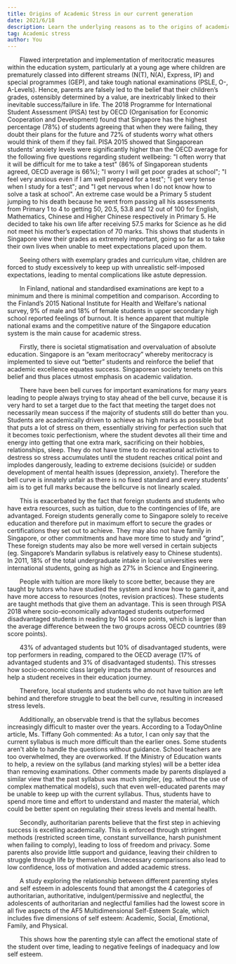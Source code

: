 ```yaml
---
title: Origins of Academic Stress in our current generation
date: 2021/6/18
description: Learn the underlying reasons as to the origins of academic stress in today's youth.
tag: Academic stress
author: You
---
```


&emsp;&emsp;Flawed interpretation and implementation of meritocratic measures within the education system, particularly at a young age where children are prematurely classed into different streams (N(T), N(A), Express, IP) and special programmes (GEP), and take tough national examinations (PSLE, O-, A-Levels). Hence, parents are falsely led to the belief that their children’s grades, ostensibly determined by a value, are inextricably linked to their inevitable success/failure in life. The 2018 Programme for International Student Assessment (PISA) test by OECD (Organisation for Economic Cooperation and Development) found that Singapore has the highest percentage (78%) of students agreeing that when they were failing, they doubt their plans for the future and 72% of students worry what others would think of them if they fail. PISA 2015 showed that Singaporean students’ anxiety levels were significantly higher than the OECD average for the following five questions regarding student wellbeing: "I often worry that it will be difficult for me to take a test" (86% of Singaporean students agreed, OECD average is 66%); "I worry I will get poor grades at school"; "I feel very anxious even if I am well prepared for a test"; "I get very tense when I study for a test"; and "I get nervous when I do not know how to solve a task at school". An extreme case would be a Primary 5 student jumping to his death because he went from passing all his assessments from Primary 1 to 4 to getting 50, 20.5, 53.8 and 12 out of 100 for English, Mathematics, Chinese and Higher Chinese respectively in Primary 5. He decided to take his own life after receiving 57.5 marks for Science as he did not meet his mother’s expectation of 70 marks. This shows that students in Singapore view their grades as extremely important, going so far as to take their own lives when unable to meet expectations placed upon them.

&emsp;&emsp;Seeing others with exemplary grades and curriculum vitae, children are forced to study excessively to keep up with unrealistic self-imposed expectations, leading to mental complications like astute depression.

&emsp;&emsp;In Finland, national and standardised examinations are kept to a minimum and there is minimal competition and comparison. According to the Finland’s 2015 National Institute for Health and Welfare's national survey, 9% of male and 18% of female students in upper secondary high school reported feelings of burnout. It is hence apparent that multiple national exams and the competitive nature of the Singapore education system is the main cause for academic stress.

&emsp;&emsp;Firstly, there is societal stigmatisation and overvaluation of absolute education. Singapore is an “exam meritocracy” whereby meritocracy is implemented to sieve out “better” students and reinforce the belief that academic excellence equates success. Singaporean society tenets on this belief and thus places utmost emphasis on academic validation.

&emsp;&emsp;There have been bell curves for important examinations for many years leading to people always trying to stay ahead of the bell curve, because it is very hard to set a target due to the fact that meeting the target does not necessarily mean success if the majority of students still do better than you. Students are academically driven to achieve as high marks as possible but that puts a lot of stress on them, essentially striving for perfection such that it becomes toxic perfectionism, where the student devotes all their time and energy into getting that one extra mark, sacrificing on their hobbies, relationships, sleep. They do not have time to do recreational activities to destress so stress accumulates until the student reaches critical point and implodes dangerously, leading to extreme decisions (suicide) or sudden development of mental health issues (depression, anxiety). Therefore the bell curve is innately unfair as there is no fixed standard and every students’ aim is to get full marks because the bellcurve is not linearly scaled.

&emsp;&emsp;This is exacerbated by the fact that foreign students and students who have extra resources, such as tuition, due to the contingencies of life, are advantaged. Foreign students generally come to Singapore solely to receive education and therefore put in maximum effort to secure the grades or certifications they set out to achieve. They may also not have family in Singapore, or other commitments and have more time to study and “grind”, These foreign students may also be more well versed in certain subjects (eg. Singapore’s Mandarin syllabus is relatively easy to Chinese students). In 2011, 18% of the total undergraduate intake in local universities were international students, going as high as 27% in Science and Engineering.

&emsp;&emsp;People with tuition are more likely to score better, because they are taught by tutors who have studied the system and know how to game it, and have more access to resources (notes, revision practices). These students are taught methods that give them an advantage. This is seen through PISA 2018 where socio-economically advantaged students outperformed disadvantaged students in reading by 104 score points, which is larger than the average difference between the two groups across OECD countries (89 score points).

&emsp;&emsp;43% of advantaged students but 10% of disadvantaged students, were top performers in reading, compared to the OECD average (17% of advantaged students and 3% of disadvantaged students). This stresses how socio-economic class largely impacts the amount of resources and help a student receives in their education journey.

&emsp;&emsp;Therefore, local students and students who do not have tuition are left behind and therefore struggle to beat the bell curve, resulting in increased stress levels.

&emsp;&emsp;Additionally, an observable trend is that the syllabus becomes increasingly difficult to master over the years. According to a TodayOnline article, Ms. Tiffany Goh commented: As a tutor, I can only say that the current syllabus is much more difficult than the earlier ones. Some students aren't able to handle the questions without guidance. School teachers are too overwhelmed, they are overworked. If the Ministry of Education wants to help, a review on the syllabus (and marking styles) will be a better idea than removing examinations. Other comments made by parents displayed a similar view that the past syllabus was much simpler, (eg. without the use of complex mathematical models), such that even well-educated parents may be unable to keep up with the current syllabus. Thus, students have to spend more time and effort to understand and master the material, which could be better spent on regulating their stress levels and mental health.

&emsp;&emsp;Secondly, authoritarian parents believe that the first step in achieving success is excelling academically. This is enforced through stringent methods (restricted screen time, constant surveillance, harsh punishment when failing to comply), leading to loss of freedom and privacy. Some parents also provide little support and guidance, leaving their children to struggle through life by themselves. Unnecessary comparisons also lead to low confidence, loss of motivation and added academic stress.

&emsp;&emsp;A study exploring the relationship between different parenting styles and self esteem in adolescents found that amongst the 4 categories of authoritarian, authoritative, indulgent/permissive and neglectful, the adolescents of authoritarian and neglectful families had the lowest score in all five aspects of the AF5 Multidimensional Self-Esteem Scale, which includes five dimensions of self esteem: Academic, Social, Emotional, Family, and Physical.

&emsp;&emsp;This shows how the parenting style can affect the emotional state of the student over time, leading to negative feelings of inadequacy and low self esteem.
